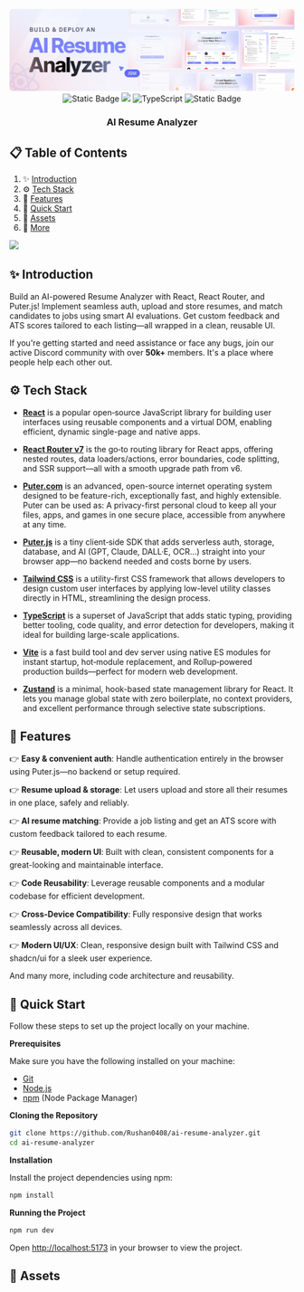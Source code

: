 <div align="center">
  <br />
    <a href="https://github.com/Rushan0408/ai-resume-analyzer/tree/main" target="_blank">
      <img src="public/readme/hero.webp" alt="Project Banner">
    </a>
  <br />

  <div>
    <img alt="Static Badge" src="https://img.shields.io/badge/React-4c84f3?style=for-the-badge&logo=react&logoColor=white">
        <img src="https://img.shields.io/badge/-Tailwind-38B2AC?style=for-the-badge&logo=tailwind-css&logoColor=white" />
        <img src="https://img.shields.io/badge/-TypeScript-black?style=for-the-badge&logoColor=white&logo=typescript&color=3178C6" alt="TypeScript" />
    <img alt="Static Badge" src="https://img.shields.io/badge/Puter.js-181758?style=for-the-badge&logoColor=white">
  </div>

  <h3 align="center">AI Resume Analyzer</h3>

</div>

## 📋 <a name="table">Table of Contents</a>

1. ✨ [Introduction](#introduction)
2. ⚙️ [Tech Stack](#tech-stack)
3. 🔋 [Features](#features)
4. 🤸 [Quick Start](#quick-start)
5. 🔗 [Assets](#links)
6. 🚀 [More](#more)


<a href="https://www.youtube.com/watch?v=iYOz165wGkQ" target="_blank"><img src="https://github.com/sujatagunale/EasyRead/assets/151519281/1736fca5-a031-4854-8c09-bc110e3bc16d" /></a>

## <a name="introduction">✨ Introduction</a>

Build an AI-powered Resume Analyzer with React, React Router, and Puter.js! Implement seamless auth, upload and store resumes, and match candidates to jobs using smart AI evaluations. Get custom feedback and ATS scores tailored to each listing—all wrapped in a clean, reusable UI.

If you're getting started and need assistance or face any bugs, join our active Discord community with over **50k+** members. It's a place where people help each other out.


## <a name="tech-stack">⚙️ Tech Stack</a>

- **[React](https://react.dev/)** is a popular open‑source JavaScript library for building user interfaces using reusable components and a virtual DOM, enabling efficient, dynamic single-page and native apps.

- **[React Router v7](https://reactrouter.com/)** is the go‑to routing library for React apps, offering nested routes, data loaders/actions, error boundaries, code splitting, and SSR support—all with a smooth upgrade path from v6.

- **[Puter.com](https://puter.com)** is an advanced, open-source internet operating system designed to be feature-rich, exceptionally fast, and highly extensible. Puter can be used as: A privacy-first personal cloud to keep all your files, apps, and games in one secure place, accessible from anywhere at any time.

- **[Puter.js](https://docs.puter.com)** is a tiny client‑side SDK that adds serverless auth, storage, database, and AI (GPT, Claude, DALL·E, OCR…) straight into your browser app—no backend needed and costs borne by users.

- **[Tailwind CSS](https://tailwindcss.com/)** is a utility-first CSS framework that allows developers to design custom user interfaces by applying low-level utility classes directly in HTML, streamlining the design process.

- **[TypeScript](https://www.typescriptlang.org/)** is a superset of JavaScript that adds static typing, providing better tooling, code quality, and error detection for developers, making it ideal for building large-scale applications.

- **[Vite](https://vite.dev/)** is a fast build tool and dev server using native ES modules for instant startup, hot‑module replacement, and Rollup‑powered production builds—perfect for modern web development.

- **[Zustand](https://zustand-demo.pmnd.rs)** is a minimal, hook-based state management library for React. It lets you manage global state with zero boilerplate, no context providers, and excellent performance through selective state subscriptions.

## <a name="features">🔋 Features</a>

👉 **Easy & convenient auth**: Handle authentication entirely in the browser using Puter.js—no backend or setup required.

👉 **Resume upload & storage**: Let users upload and store all their resumes in one place, safely and reliably.

👉 **AI resume matching**: Provide a job listing and get an ATS score with custom feedback tailored to each resume.

👉 **Reusable, modern UI**: Built with clean, consistent components for a great-looking and maintainable interface.

👉 **Code Reusability**: Leverage reusable components and a modular codebase for efficient development.

👉 **Cross-Device Compatibility**: Fully responsive design that works seamlessly across all devices.

👉 **Modern UI/UX**: Clean, responsive design built with Tailwind CSS and shadcn/ui for a sleek user experience.

And many more, including code architecture and reusability.

## <a name="quick-start">🤸 Quick Start</a>

Follow these steps to set up the project locally on your machine.

**Prerequisites**

Make sure you have the following installed on your machine:

- [Git](https://git-scm.com/)
- [Node.js](https://nodejs.org/en)
- [npm](https://www.npmjs.com/) (Node Package Manager)

**Cloning the Repository**

```bash
git clone https://github.com/Rushan0408/ai-resume-analyzer.git
cd ai-resume-analyzer
```

**Installation**

Install the project dependencies using npm:

```bash
npm install
```

**Running the Project**

```bash
npm run dev
```

Open [http://localhost:5173](http://localhost:5173) in your browser to view the project.

## <a name="links">🔗 Assets</a>




